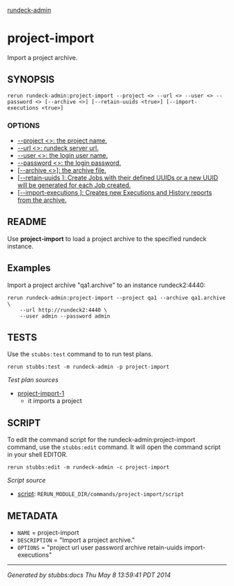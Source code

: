 [rundeck-admin](../../index.html)
# project-import 

Import a project archive.

## SYNOPSIS

    rerun rundeck-admin:project-import --project <> --url <> --user <> --password <> [--archive <>] [--retain-uuids <true>] [--import-executions <true>]

### OPTIONS

* [    --project <>: the project name.](../../options/project/index.html)
* [    --url <>: rundeck server url.](../../options/url/index.html)
* [    --user <>: the login user name.](../../options/user/index.html)
* [    --password <>: the login password.](../../options/password/index.html)
* [   [--archive <>]: the archive file.](../../options/archive/index.html)
* [   [--retain-uuids <true>]: Create Jobs with their defined UUIDs or a new UUID will be generated for each Job created.](../../options/retain-uuids/index.html)
* [   [--import-executions <true>]: Creates new Executions and History reports from the archive.](../../options/import-executions/index.html)

## README

Use **project-import** to load a project archive to the specified
rundeck instance.

Examples
--------

Import a project archive "qa1.archive" to an instance rundeck2:4440:

    rerun rundeck-admin:project-import --project qa1 --archive qa1.archive \
        --url http://rundeck2:4440 \
        --user admin --password admin 

## TESTS

Use the `stubbs:test` command to to run test plans.

    rerun stubbs:test -m rundeck-admin -p project-import

*Test plan sources*

* [project-import-1](../../tests/project-import-1.html)
  * it imports a project

## SCRIPT

To edit the command script for the rundeck-admin:project-import command, 
use the `stubbs:edit`
command. It will open the command script in your shell EDITOR.

    rerun stubbs:edit -m rundeck-admin -c project-import

*Script source*

* [script](script.html): `RERUN_MODULE_DIR/commands/project-import/script`

## METADATA

* `NAME` = project-import
* `DESCRIPTION` = "Import a project archive."
* `OPTIONS` = "project url user password archive retain-uuids import-executions"

----

*Generated by stubbs:docs Thu May  8 13:59:41 PDT 2014*

